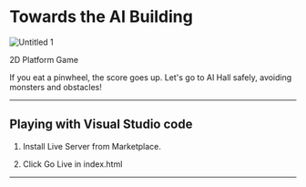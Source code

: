 # Towards the AI Building

![Untitled 1](https://user-images.githubusercontent.com/57945707/170854049-bcbbbf6f-4ed5-42c6-a058-bb42698e3360.png)

2D Platform Game


If you eat a pinwheel, the score goes up.
Let's go to AI Hall safely, avoiding monsters and obstacles!


---

## Playing with Visual Studio code

1. Install Live Server from Marketplace.

2. Click Go Live in index.html


---
